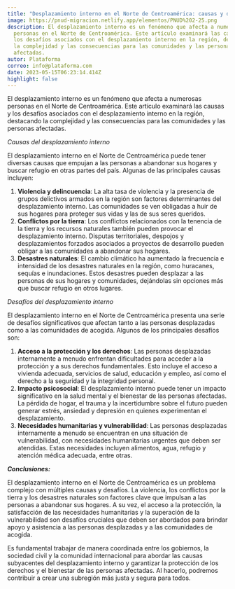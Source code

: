 ```yaml
---
title: "Desplazamiento interno en el Norte de Centroamérica: causas y desafíos"
image: https://pnud-migracion.netlify.app/elementos/PNUD%202-25.png
description: El desplazamiento interno es un fenómeno que afecta a numerosas
  personas en el Norte de Centroamérica. Este artículo examinará las causas y
  los desafíos asociados con el desplazamiento interno en la región, destacando
  la complejidad y las consecuencias para las comunidades y las personas
  afectadas.
autor: Plataforma
correo: info@plataforma.com
date: 2023-05-15T06:23:14.414Z
highlight: false
---
```

El desplazamiento interno es un fenómeno que afecta a numerosas personas en el Norte de Centroamérica. Este artículo examinará las causas y los desafíos asociados con el desplazamiento interno en la región, destacando la complejidad y las consecuencias para las comunidades y las personas afectadas.

*Causas del desplazamiento interno*

El desplazamiento interno en el Norte de Centroamérica puede tener diversas causas que empujan a las personas a abandonar sus hogares y buscar refugio en otras partes del país. Algunas de las principales causas incluyen:

1. **Violencia y delincuencia**: La alta tasa de violencia y la presencia de grupos delictivos armados en la región son factores determinantes del desplazamiento interno. Las comunidades se ven obligadas a huir de sus hogares para proteger sus vidas y las de sus seres queridos.
2. **Conflictos por la tierra**: Los conflictos relacionados con la tenencia de la tierra y los recursos naturales también pueden provocar el desplazamiento interno. Disputas territoriales, despojos y desplazamientos forzados asociados a proyectos de desarrollo pueden obligar a las comunidades a abandonar sus hogares.
3. **Desastres naturales**: El cambio climático ha aumentado la frecuencia e intensidad de los desastres naturales en la región, como huracanes, sequías e inundaciones. Estos desastres pueden desplazar a las personas de sus hogares y comunidades, dejándolas sin opciones más que buscar refugio en otros lugares.

*Desafíos del desplazamiento interno*

El desplazamiento interno en el Norte de Centroamérica presenta una serie de desafíos significativos que afectan tanto a las personas desplazadas como a las comunidades de acogida. Algunos de los principales desafíos son:

1. **Acceso a la protección y los derechos**: Las personas desplazadas internamente a menudo enfrentan dificultades para acceder a la protección y a sus derechos fundamentales. Esto incluye el acceso a vivienda adecuada, servicios de salud, educación y empleo, así como el derecho a la seguridad y la integridad personal.
2. **Impacto psicosocial**: El desplazamiento interno puede tener un impacto significativo en la salud mental y el bienestar de las personas afectadas. La pérdida de hogar, el trauma y la incertidumbre sobre el futuro pueden generar estrés, ansiedad y depresión en quienes experimentan el desplazamiento.
3. **Necesidades humanitarias y vulnerabilidad**: Las personas desplazadas internamente a menudo se encuentran en una situación de vulnerabilidad, con necesidades humanitarias urgentes que deben ser atendidas. Estas necesidades incluyen alimentos, agua, refugio y atención médica adecuada, entre otras.

***Conclusiones:*** 

El desplazamiento interno en el Norte de Centroamérica es un problema complejo con múltiples causas y desafíos. La violencia, los conflictos por la tierra y los desastres naturales son factores clave que impulsan a las personas a abandonar sus hogares. A su vez, el acceso a la protección, la satisfacción de las necesidades humanitarias y la superación de la vulnerabilidad son desafíos cruciales que deben ser abordados para brindar apoyo y asistencia a las personas desplazadas y a las comunidades de acogida.

Es fundamental trabajar de manera coordinada entre los gobiernos, la sociedad civil y la comunidad internacional para abordar las causas subyacentes del desplazamiento interno y garantizar la protección de los derechos y el bienestar de las personas afectadas. Al hacerlo, podremos contribuir a crear una subregión más justa y segura para todos.